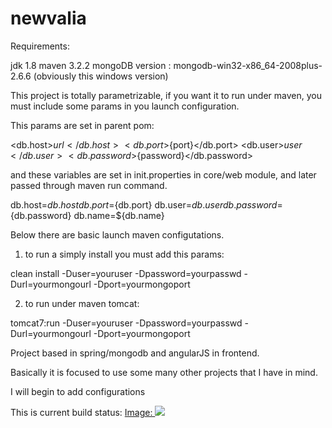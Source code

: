 newvalia
========

Requirements:

jdk 1.8
maven 3.2.2
mongoDB version : mongodb-win32-x86_64-2008plus-2.6.6 (obviously this windows version)

This project is totally parametrizable, if you want it to run under maven,
you must include some params in you launch configuration.

This params are set in parent pom:

<db.host>${url}</db.host>
<db.port>${port}</db.port>
<db.user>${user}</db.user>
<db.password>${password}</db.password>

and these variables are set in init.properties in core/web module, and later passed through maven run command.

db.host=${db.host}
db.port=${db.port}
db.user=${db.user}
db.password=${db.password}
db.name=${db.name}

Below there are basic launch maven configutations.

1. to run a simply install you must add this params:

clean install -Duser=youruser -Dpassword=yourpasswd -Durl=yourmongourl -Dport=yourmongoport

2. to run under maven tomcat:

tomcat7:run -Duser=youruser -Dpassword=yourpasswd -Durl=yourmongourl -Dport=yourmongoport


Project based in spring/mongodb and angularJS in frontend.

Basically it is focused to use some many other projects that I have in mind.

I will begin to add configurations

This is current build status: 
<a href='https://jenkins-newvaliashop.rhcloud.com:443/job/newvalia/13/'>Image: <img src='https://jenkins-newvaliashop.rhcloud.com:443/buildStatus/icon?job=newvalia&build=13'></a>
